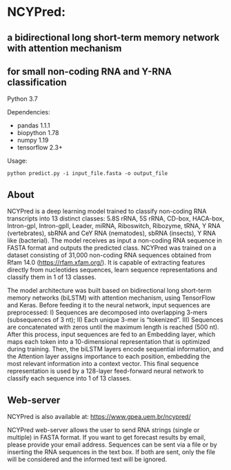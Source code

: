 # NCYPred: 
## a bidirectional long short-term memory network with attention mechanism 
## for small non-coding RNA and Y-RNA classification

Python 3.7

Dependencies:
- pandas 1.1.1
- biopython 1.78
- numpy 1.19
- tensorflow 2.3+

Usage:
```
python predict.py -i input_file.fasta -o output_file
```

## About

  NCYPred is a deep learning model trained to classify non-coding RNA transcripts into 13 distinct classes: 5.8S rRNA, 5S rRNA, CD-box, HACA-box, Intron-gpI, Intron-gpII, Leader, miRNA, Riboswitch, Ribozyme, tRNA, Y RNA (vertebrates), sbRNA and CeY RNA (nematodes), sbRNA (insects), Y RNA like (bacterial). The model receives as input a non-coding RNA sequence in FASTA format and outputs the predicted class. NCYPred was trained on a dataset consisting of 31,000 non-coding RNA sequences obtained from Rfam 14.0 (https://rfam.xfam.org/). It is capable of extracting features directly from nucleotides sequences, learn sequence representations and classify them in 1 of 13 classes.

  The model architecture was built based on bidirectional long short-term memory networks (biLSTM) with attention mechanism, using TensorFlow and Keras. Before feeding it to the neural network, input sequences are preprocessed: I) Sequences are decomposed into overlapping 3-mers (subsequences of 3 nt); II) Each unique 3-mer is “tokenized”. III) Sequences are concatenated with zeros until the maximum length is reached (500 nt). After this process, input sequences are fed to an Embedding layer, which maps each token into a 10-dimensional representation that is optimized during training. Then, the biLSTM layers encode sequential information, and the Attention layer assigns importance to each position, embedding the most relevant information into a context vector. This final sequence representation is used by a 128-layer feed-forward neural network to classify each sequence into 1 of 13 classes.

## Web-server
  NCYPred is also available at: https://www.gpea.uem.br/ncypred/

  NCYPred  web-server allows the user to send RNA strings (single or multiple) in FASTA format. If you want to get forecast results by email, please provide your email address.
Sequences can be sent via a file or by inserting the RNA sequences in the text box. If both are sent, only the file will be considered and the informed text will be ignored.
